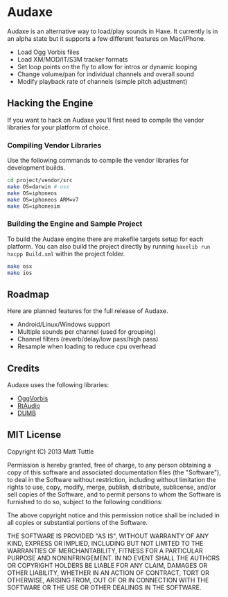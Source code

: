 # Audaxe

Audaxe is an alternative way to load/play sounds in Haxe. It currently is in an alpha state but it supports a few different features on Mac/iPhone.

* Load Ogg Vorbis files
* Load XM/MOD/IT/S3M tracker formats
* Set loop points on the fly to allow for intros or dynamic looping
* Change volume/pan for individual channels and overall sound
* Modify playback rate of channels (simple pitch adjustment)

## Hacking the Engine

If you want to hack on Audaxe you'll first need to compile the vendor libraries for your platform of choice.

### Compiling Vendor Libraries

Use the following commands to compile the vendor libraries for development builds.

```bash
cd project/vendor/src
make OS=darwin # osx
make OS=iphoneos
make OS=iphoneos ARM=v7
make OS=iphonesim
```

### Building the Engine and Sample Project

To build the Audaxe engine there are makefile targets setup for each platform. You can also build the project directly by running `haxelib run hxcpp Build.xml` within the project folder.

```bash
make osx
make ios
```

## Roadmap

Here are planned features for the full release of Audaxe.

* Android/Linux/Windows support
* Multiple sounds per channel (used for grouping)
* Channel filters (reverb/delay/low pass/high pass)
* Resample when loading to reduce cpu overhead

## Credits

Audaxe uses the following libraries:

* [OggVorbis](http://www.vorbis.com/)
* [RtAudio](http://www.music.mcgill.ca/~gary/rtaudio/)
* [DUMB](http://dumb.sourceforge.net/)

## MIT License

Copyright (C) 2013 Matt Tuttle

Permission is hereby granted, free of charge, to any person obtaining a copy of this software and associated documentation files (the "Software"), to deal in the Software without restriction, including without limitation the rights to use, copy, modify, merge, publish, distribute, sublicense, and/or sell copies of the Software, and to permit persons to whom the Software is furnished to do so, subject to the following conditions:

The above copyright notice and this permission notice shall be included in all copies or substantial portions of the Software.

THE SOFTWARE IS PROVIDED "AS IS", WITHOUT WARRANTY OF ANY KIND, EXPRESS OR IMPLIED, INCLUDING BUT NOT LIMITED TO THE WARRANTIES OF MERCHANTABILITY, FITNESS FOR A PARTICULAR PURPOSE AND NONINFRINGEMENT. IN NO EVENT SHALL THE AUTHORS OR COPYRIGHT HOLDERS BE LIABLE FOR ANY CLAIM, DAMAGES OR OTHER LIABILITY, WHETHER IN AN ACTION OF CONTRACT, TORT OR OTHERWISE, ARISING FROM, OUT OF OR IN CONNECTION WITH THE SOFTWARE OR THE USE OR OTHER DEALINGS IN THE SOFTWARE.
